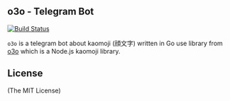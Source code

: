 o3o - Telegram Bot
------------------

[![Build Status](https://travis-ci.org/kirisetsz/o3o_bot.svg?branch=master)](https://travis-ci.org/kirisetsz/o3o_bot)

`o3o` is a telegram bot about kaomoji (顔文字) written in Go use library from [o3o](https://github.com/guo-yu/o3o)
which is a Node.js kaomoji library.

License
-------

(The MIT License)

